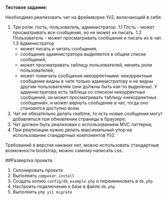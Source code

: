 **Тестовое задание:**

Необходимо реализовать чат на фреймворке Yii2, включающий в себя:
1. Три роли: гость, пользователь, администратор.
   1.1 Гость - может просматривать все сообщения, но не может их писать.
   1.2 Пользователь - может просматривать сообщения и писать их в чат.
   1.3 Администратор
   - может писать и читать сообщения,
   - сообщение администратора выделяется в общем списке сообщений,
   - может просматривать таблицу пользователей, менять роли пользователей,
   - может помечать сообщения некорректными: некорректные сообщения видны в чате только администратору и не видны другим пользователям (они должны быть как-то выделены). У администратора есть таблица со списком некорректных сообщений, он может просматривать таблицу «некорректных сообщений», и может вернуть сообщение в чат, тогда оно становится доступно всем.
2. Чат не обязательно делать realtime, то есть новые сообщения могут добавляться при обновлении страницы в браузере;
3. Чат должен быть реализован с использованием MVC паттерна;
4. При реализации нужно делать максимальный упор на использование стандартных компонентов Yii2.

Требований в верстке никаких нет, можно использовать стандартные возможности bootstrap, можно самому написать css.

##Развертка проекта
1. Склонировать проекта
2. Выполнить `composer install`
3. Создать копию `config/db_example.php` и переименовать в `db.php`
4. Настроить подключение к базе в файле `db.php`
5. Выполнить `php yii migrate`

